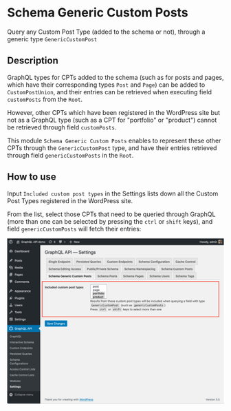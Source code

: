 # Schema Generic Custom Posts

Query any Custom Post Type (added to the schema or not), through a generic type `GenericCustomPost`

## Description

GraphQL types for CPTs added to the schema (such as for posts and pages, which have their corresponding types `Post` and `Page`) can be added to `CustomPostUnion`, and their entries can be retrieved when executing field `customPosts` from the `Root`.

However, other CPTs which have been registered in the WordPress site but not as a GraphQL type (such as a CPT for "portfolio" or "product") cannot be retrieved through field `customPosts`.

This module `Schema Generic Custom Posts` enables to represent these other CPTs through the `GenericCustomPost` type, and have their entries retrieved through field `genericCustomPosts` in the `Root`.

## How to use

Input `Included custom post types` in the Settings lists down all the Custom Post Types registered in the WordPress site.

From the list, select those CPTs that need to be queried through GraphQL (more than one can be selected by pressing the `ctrl` or `shift` keys), and field `genericCustomPosts` will fetch their entries:

<a href="../../images/settings-generic-customposts.png" target="_blank">![Settings for Generic Custom Post](../../images/settings-generic-customposts.png "Settings for Generic Custom Post")</a>


